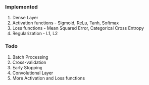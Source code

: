 ### Implemented
1. Dense Layer
2. Activation functions - Sigmoid, ReLu, Tanh, Softmax
3. Loss functions - Mean Squared Error, Categorical Cross Entropy
4. Regularization - L1, L2

### Todo
1. Batch Processing
2. Cross-validation
3. Early Stopping
4. Convolutional Layer
5. More Activation and Loss functions
